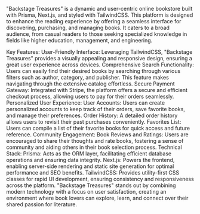 "Backstage Treasures" is a dynamic and user-centric online bookstore built with Prisma, Next.js, and styled with TailwindCSS. This platform is designed to enhance the reading experience by offering a seamless interface for discovering, purchasing, and managing books. It caters to a broad audience, from casual readers to those seeking specialized knowledge in fields like higher education, management, and engineering.

Key Features:
User-Friendly Interface: Leveraging TailwindCSS, "Backstage Treasures" provides a visually appealing and responsive design, ensuring a great user experience across devices.
Comprehensive Search Functionality: Users can easily find their desired books by searching through various filters such as author, category, and publisher. This feature makes navigating through the extensive catalog effortless.
Secure Payment Gateway: Integrated with Stripe, the platform offers a secure and efficient checkout process, allowing users to pay for their orders seamlessly.
Personalized User Experience:
User Accounts: Users can create personalized accounts to keep track of their orders, save favorite books, and manage their preferences.
Order History: A detailed order history allows users to revisit their past purchases conveniently.
Favorites List: Users can compile a list of their favorite books for quick access and future reference.
Community Engagement:
Book Reviews and Ratings: Users are encouraged to share their thoughts and rate books, fostering a sense of community and aiding others in their book selection process.
Technical Stack:
Prisma: Acts as the ORM layer, facilitating efficient database operations and ensuring data integrity.
Next.js: Powers the frontend, enabling server-side rendering and static site generation for optimal performance and SEO benefits.
TailwindCSS: Provides utility-first CSS classes for rapid UI development, ensuring consistency and responsiveness across the platform.
"Backstage Treasures" stands out by combining modern technology with a focus on user satisfaction, creating an environment where book lovers can explore, learn, and connect over their shared passion for literature.
